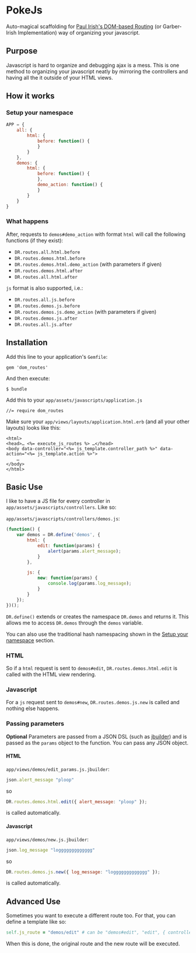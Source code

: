 # PokeJs
Auto-magical scaffolding for
[Paul Irish's DOM-based Routing](http://www.paulirish.com/2009/markup-based-unobtrusive-comprehensive-dom-ready-execution/)
(or Garber-Irish Implementation) way of organizing your javascript.

## Purpose
Javascript is hard to organize and debugging ajax is a mess. This is one method to organizing your javascript neatly by mirroring the controllers and having all the it outside of your HTML views.

## How it works
### Setup your namespace
```javascript
APP = {
	all: {
		html: {
			before: function() {
			}
		}
	},
	demos: {
		html: {
			before: function() {
			},
			demo_action: function() {
			}
		}
	}
}
```
### What happens
After, requests to `demos#demo_action` with format `html` will call the following functions (if they exist):
* `DR.routes.all.html.before`
* `DR.routes.demos.html.before`
* `DR.routes.demos.html.demo_action` (with parameters if given)
* `DR.routes.demos.html.after`
* `DR.routes.all.html.after`

`js` format is also supported, i.e.:
* `DR.routes.all.js.before`
* `DR.routes.demos.js.before`
* `DR.routes.demos.js.demo_action` (with parameters if given)
* `DR.routes.demos.js.after`
* `DR.routes.all.js.after`

## Installation
Add this line to your application's `Gemfile`:

    gem 'dom_routes'

And then execute:

    $ bundle

Add this to your `app/assets/javascripts/application.js`

    //= require dom_routes

Make sure your `app/views/layouts/application.html.erb` (and all your other layouts) looks like this:
```erb
<html>
<head>… <%= execute_js_routes %> …</head>
<body data-controller="<%= js_template.controller_path %>" data-action="<%= js_template.action %>">
    …
</body>
</html>
```

## Basic Use
I like to have a JS file for every controller in `app/assets/javascripts/controllers`. Like so:

`app/assets/javascripts/controllers/demos.js`:
```javascript
(function() {
	var demos = DR.define('demos', {
		html: {
			edit: function(params) {
				alert(params.alert_message);
			}
		},

		js: {
			new: function(params) {
				console.log(params.log_message);
			}
		}
	});
})();
```

`DR.define()` extends or creates the namespace `DR.demos`
and returns it. This allows me to access `DR.demos` through
the `demos` variable.

You can also use the traditional hash
namespacing shown in the [Setup your namespace](https://github.com/s12chung/dom_routes#setup-your-namespace) section.

### HTML
So if a `html` request is sent to `demos#edit`, `DR.routes.demos.html.edit` is called with the HTML view rendering.

### Javascript
For a `js` request sent to `demos#new`, `DR.routes.demos.js.new` is called and nothing else happens.

### Passing parameters
__Optional__ Parameters are passed from a JSON DSL (such as [jbuilder](https://github.com/rails/jbuilder/)) and is passed as the `params` object to the function. You can pass any JSON object.

#### HTML
`app/views/demos/edit_params.js.jbuilder`:
```ruby
json.alert_message "ploop"
```
so 
```javascript
DR.routes.demos.html.edit({ alert_message: "ploop" });
```
is called automatically.

#### Javascript
`app/views/demos/new.js.jbuilder`:
```ruby
json.log_message "loggggggggggggg"
```
so
```javascript
DR.routes.demos.js.new({ log_message: "loggggggggggggg" });
```
is called automatically.

## Advanced Use
Sometimes you want to execute a different route too. For that, you can define a template like so:
```ruby
self.js_route = "demos/edit" # can be "demos#edit", "edit", { controller: "demos", action: "edit" }, or a DomRoutes::Route object
```
When this is done, the original route and the new route will be executed.